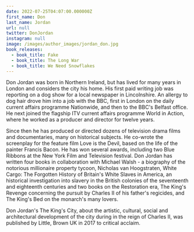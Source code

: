 ```yaml
---
date: 2022-07-25T04:07:00.000000Z
first_name: Don
last_name: Jordan
url: null
twitter: DonJordan
instagram: null
image: /images/author_images/jordan_don.jpg
book_releases:
  - book_title: Fake
  - book_title: The Long War
  - book_title: We Need Snowflakes
---
```

Don Jordan was born in Northern Ireland, but has lived for many years in London and considers the city his home. His first paid writing job was reporting on a dog show for a local newspaper in Lincolnshire. An allergy to dog hair drove him into a job with the BBC, first in London on the daily current affairs programme Nationwide, and then to the BBC's Belfast office. He next joined the flagship ITV current affairs programme World in Action, where he worked as a producer and director for twelve years.

Since then he has produced or directed dozens of television drama films and documentaries, many on historical subjects. He co-wrote the screenplay for the feature film Love is the Devil, based on the life of the painter Francis Bacon. He has won several awards, including two Blue Ribbons at the New York Film and Television festival. Don Jordan has written four books in collaboration with Michael Walsh - a biography of the notorious millionaire property tycoon, Nicholas van Hoogstraten, White Cargo: The Forgotten History of Britain's White Slaves in America, an historical investigation into slavery in the British colonies of the seventeenth and eighteenth centuries and two books on the Restoration era, The King's Revenge concerning the pursuit by Charles II of his father's regicides, and The King's Bed on the monarch's many lovers.

Don Jordan's The King's City, about the artistic, cultural, social and architectural development of the city during in the reign of Charles II, was published by Little, Brown UK in 2017 to critical acclaim.